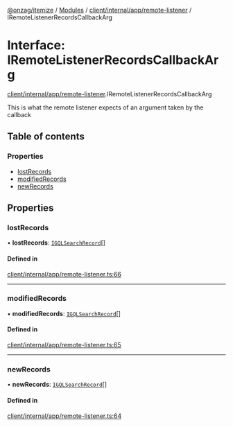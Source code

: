 [@onzag/itemize](../README.md) / [Modules](../modules.md) / [client/internal/app/remote-listener](../modules/client_internal_app_remote_listener.md) / IRemoteListenerRecordsCallbackArg

# Interface: IRemoteListenerRecordsCallbackArg

[client/internal/app/remote-listener](../modules/client_internal_app_remote_listener.md).IRemoteListenerRecordsCallbackArg

This is what the remote listener expects of an argument taken
by the callback

## Table of contents

### Properties

- [lostRecords](client_internal_app_remote_listener.IRemoteListenerRecordsCallbackArg.md#lostrecords)
- [modifiedRecords](client_internal_app_remote_listener.IRemoteListenerRecordsCallbackArg.md#modifiedrecords)
- [newRecords](client_internal_app_remote_listener.IRemoteListenerRecordsCallbackArg.md#newrecords)

## Properties

### lostRecords

• **lostRecords**: [`IGQLSearchRecord`](gql_querier.IGQLSearchRecord.md)[]

#### Defined in

[client/internal/app/remote-listener.ts:66](https://github.com/onzag/itemize/blob/5c2808d3/client/internal/app/remote-listener.ts#L66)

___

### modifiedRecords

• **modifiedRecords**: [`IGQLSearchRecord`](gql_querier.IGQLSearchRecord.md)[]

#### Defined in

[client/internal/app/remote-listener.ts:65](https://github.com/onzag/itemize/blob/5c2808d3/client/internal/app/remote-listener.ts#L65)

___

### newRecords

• **newRecords**: [`IGQLSearchRecord`](gql_querier.IGQLSearchRecord.md)[]

#### Defined in

[client/internal/app/remote-listener.ts:64](https://github.com/onzag/itemize/blob/5c2808d3/client/internal/app/remote-listener.ts#L64)
